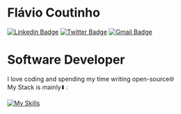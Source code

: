 # Flávio Coutinho

<!-- [![Twitter Badge](https://img.shields.io/badge/-@dieegosf-6633cc?style=flat-square&labelColor=6633cc&logo=twitter&logoColor=white&link=https://twitter.com/dieegosf)](https://twitter.com/dieegosf) 
[![Linkedin Badge](https://img.shields.io/badge/-Diego%20Fernandes-6633cc?style=flat-square&logo=Linkedin&logoColor=white&link=https://www.linkedin.com/in/diego-schell-fernandes/)](https://https://www.linkedin.com/in/fl%C3%A1vio-coutinho-76b7361a9/) 
[![Gmail Badge](https://img.shields.io/badge/-diego.schell.f@gmail.com-6633cc?style=flat-square&logo=Gmail&logoColor=white&link=mailto:diego.schell.f@gmail.com)](mailto:coutinhoflavio20@gmail.com) -->


[![Linkedin Badge](https://img.shields.io/badge/fl%C3%A1vio%20coutinho-7852D3?style=flat-square&logo=linkedin&logoColor=white&link=https://www.linkedin.com/in/fl%C3%A1vio-coutinho-76b7361a9/)](https://www.linkedin.com/in/fl%C3%A1vio-coutinho-76b7361a9/)
[![Twitter Badge](https://img.shields.io/badge/@Flavio_Hn-7852D3?style=flat-square&logo=twitter&logoColor=white&link=https://twitter.com/@Flavio_Hn)](https://twitter.com/@Flavio_Hn)
[![Gmail Badge](https://img.shields.io/badge/coutinhoflavio20@gmail.com-7852D3?style=flat-square&logo=Gmail&logoColor=white&link=mailto:coutinhoflavio20@gmail.com)](mailto:coutinhoflavio20@gmail.com)

# Software Developer

I love coding and spending my time writing open-source:globe_with_meridians: <br>
My Stack is mainly:arrow_down: :


[![My Skills](https://skillicons.dev/icons?i=go,aws,docker,dotnet,cs,react,graphql,kubernetes,postgres,postman,rabbitmq,redis,visualstudio,kafka,vscode,nodejs,github,git&perline=10)](https://skillicons.dev)
